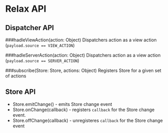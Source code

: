 Relax API
=========

## Dispatcher API

###hadleViewAction(action: Object)
Dispatchers action as a view action (```payload.source == VIEW_ACTION```)

###hadleServerAction(action: Object)
Dispatchers action as a view action (```payload.source == SERVER_ACTION```)

###subscribe(Store: Store, actions: Object)
Registers Store for a given set of actions

## Store API

* Store.emitChange() - emits Store change event
* Store.onChange(callback) - registers ```callback``` for the Store change event.
* Store.offChange(callback) - unregisteres ```callback``` for the Store change event